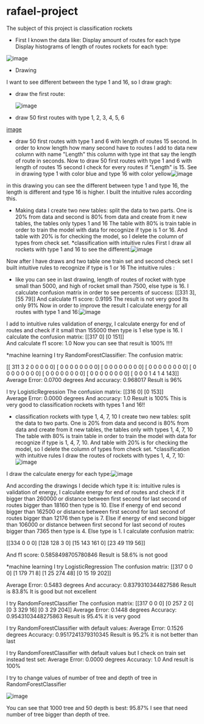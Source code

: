 # rafael-project

The subject of this project is classification rockets

* First I known the data like:
Display amount of routes for each type
Display histograms of length of routes rockets for each type:

![image](https://user-images.githubusercontent.com/86189441/133099751-a970043b-4f39-4128-8723-4c01e981eb95.png)

* Drawing  

I want to see different between the type 1 and 16, so I draw gragh:
- draw the first route:

  ![image](https://user-images.githubusercontent.com/86189441/133099847-1e008661-c65c-459b-a9de-037cc5a07cdb.png)

- draw 50 first routes with type 1, 2, 3, 4, 5, 6

[image](https://user-images.githubusercontent.com/86189441/133099886-956da13f-03ef-41d2-ba2e-5a5ea6cd02c5.png)

 
- draw 50 first routes with type 1 and 6 with length of routes 15 second. In order to know length how many second have to routes I add to data new column with name "Length" this column with type int that say the length of route in seconds. Now to draw 50 first routes with type 1 and 6 with length of routes 15 second I check for every routes if "Length" is 15.
See in drawing type 1 with color blue and type 16 with color yellow![image](https://user-images.githubusercontent.com/86189441/133099921-2d70f9bd-8acf-47f3-8bd3-8444d695d265.png)

 
in this drawing you can see the different between type 1 and type 16, the length is different and type 16 is higher. I built the intuitive rules according this.
* Making data
I create two new tables: split the data to two parts. One is 20% from data and second is 80% from data and create from it new tables, the tables only types 1 and 16
The table with 80% is train table in order to train the model with data for recognize if type is 1 or 16. And table with 20% is for checking the model, so I delete the column of types from check set.
*classification with intuitive rules
First I draw all rockets with type 1 and 16 to see the different:![image](https://user-images.githubusercontent.com/86189441/133099958-e4c9b963-b04b-4a27-877a-de4cb4a2f439.png)


Now after I have draws and two table one train set and second check set I built intuitive rules to recognize if type is 1 or 16
The intuitive rules :
- like you can see in last drawing, length of routes of rocket with type small than 5000, and high of rocket small than 7500, else type is 16.
I calculate confusion matrix in order to see percents of success:
[[331   3], 
 [55   79]]
 And calculate f1 score:
0.9195
The result is not very good Its only 91%
Now in order to improve the result I calculate energy for all routes with type 1 and 16:![image](https://user-images.githubusercontent.com/86189441/133099984-311fb1c5-d6c1-42bf-82eb-4e96112c896c.png)

 
I add to intuitive rules validation of energy, I calculate energy for end of routes and check if it small than 155000 then type is 1 else type is 16.
I calculate the confusion matrix:
[[317     0]
 [0     151]]  
And calculate f1 score:
1.0
Now you can see that result is 100% !!!!

*machine learning
I try RandomForestClassifier:
The confusion matrix:


[[ 311  3   2   0   0   0   0   0]
 [  0   0   0   0   0   0   0   0]
 [  0   0   0   0   0   0   0   0]
 [  0   0   0   0   0   0   0   0]
 [  0   0   0   0   0   0   0   0]
 [  0   0   0   0   0   0   0   0]
 [  0   0   0   0   0   0   0   0]
 [  0   0   0   1   4   1   4 143]]
Average Error: 0.0700 degrees
And accuracy: 0.968017
Result is 96%

I try LogisticRegression
The confusion matrix:
[[316     0]
 [0     153]]  
Average Error: 0.0000 degrees
And accuracy: 1.0
Result is 100%
This is very good to classification rockets with types 1 and 16!!
* classification rockets with type 1, 4, 7, 10
I create two new tables: split the data to two parts. One is 20% from data and second is 80% from data and create from it new tables, the tables only with types 1, 4, 7, 10
The table with 80% is train table in order to train the model with data for recognize if type is 1, 4, 7, 10. And table with 20% is for checking the model, so I delete the column of types from check set.
*classification with intuitive rules
I draw the routes of rockets with types 1, 4, 7, 10:![image](https://user-images.githubusercontent.com/86189441/133100043-4018c9d3-1839-43eb-85da-b3b44ad9365b.png)

 
I draw the calculate energy for each type:![image](https://user-images.githubusercontent.com/86189441/133100059-5ba5c5df-6da8-4bd6-b0b2-d4f570f0839b.png)

 

And according the drawings I decide which type it is:
intuitive rules is validation of energy, I calculate energy for end of routes and check if it bigger than 260000 or distance between first second for last second of routes bigger than 18160 then type is 10.
Else if energy of end second bigger than 162500 or distance between first second for last second of routes bigger than 12176 then type is 7.
Else if energy of end second bigger than 106000 or distance between first second for last second of routes bigger than 7365 then type is 4.
Else type is 1.
I calculate confusion matrix:

[[334   0      0     0]
 [128   128    3     0]
 [15    143   161    0]
 [23    49    119   56]]

And f1 score: 0.5858498705780846
Result is 58.6% is not good

*machine learning
I try LogisticRegression
The confusion matrix:
[[317  0     0    0]
 [1  179    71    8]
 [1   25   274   48]
 [0   15    19  202]] 

Average Error: 0.5483 degrees
And accuracy: 0.8379310344827586
Result is 83.8%
It is good but not excellent

I try RandomForestClassifier
The confusion matrix:
[[317   0    0    0]
 [0   257    2    0]
 [0     3   329  16]
 [0     3    29  204]] 
Average Error: 0.1448 degrees
Accuracy: 0.9543103448275863
Result is 95.4% it is very good

I try RandomForestClassifier with default values:
Average Error: 0.1526 degrees
Accuracy: 0.9517241379310345
Result is 95.2% it is not better than last

I try RandomForestClassifier with default values but I check on train set instead test set:
Average Error: 0.0000 degrees
Accuracy: 1.0
And result is 100%

I try to change values of number of tree and depth of tree in RandomForestClassifier

![image](https://user-images.githubusercontent.com/86189441/133100403-b21e6e8f-5982-4f83-9ef8-714826579835.png)


You can see that 1000 tree and 50 depth is best: 95.87%
I see that need number of tree bigger than depth of tree.
